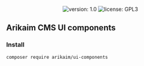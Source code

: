 <p align="center">
    <img src="https://img.shields.io/github/release/arikaim/ui-components.svg" alt="version: 1.0">
    <img src="https://img.shields.io/badge/License-GPLv3-blue.svg" alt="license: GPL3">
</p>

## Arikaim CMS UI components

### Install
```
composer require arikaim/ui-components
```
